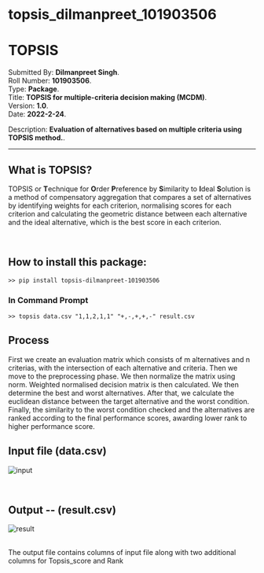 # topsis_dilmanpreet_101903506

# TOPSIS

Submitted By: **Dilmanpreet Singh**.<br>
Roll Number: **101903506**.<br>
Type: **Package**.<br>
Title: **TOPSIS for multiple-criteria decision making (MCDM)**.<br>
Version: **1.0**.<br>
Date: **2022-2-24**.

Description: **Evaluation of alternatives based on multiple criteria using TOPSIS method.**.

---

## What is TOPSIS?

TOPSIS or **T**echnique for **O**rder **P**reference by **S**imilarity to **I**deal **S**olution is a method of compensatory aggregation that compares a set of alternatives by identifying weights for each criterion, normalising scores for each criterion and calculating the geometric distance between each alternative and the ideal alternative, which is the best score in each criterion.

<br>

## How to install this package:

```
>> pip install topsis-dilmanpreet-101903506
```

### In Command Prompt

```
>> topsis data.csv "1,1,2,1,1" "+,-,+,+,-" result.csv
```


## Process

First we create an evaluation matrix which consists of m alternatives and n criterias, with the intersection of each alternative and criteria. Then we move to the preprocessing phase. We then normalize the matrix using norm. Weighted normalised decision matrix is then calculated. We then determine the best and worst alternatives. After that, we calculate the euclidean distance between the target alternative and the worst condition. Finally, the similarity to the worst condition checked and the alternatives are ranked according to the final performance scores, awarding lower rank to higher performance score.


## Input file (data.csv)

![input](https://user-images.githubusercontent.com/83512136/155395288-72ef06f5-d407-4dc5-ae3f-954110a36fed.JPG)


<br>

## Output -- (result.csv)

![result](https://user-images.githubusercontent.com/83512136/155395048-9ae09f09-47b6-4ad3-9e7d-46010384bbb7.JPG)


<br>
The output file contains columns of input file along with two additional columns for Topsis_score and Rank
